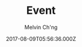 ---
title: Event
github: https://github.com/melvinchng/event-jekyll-theme
demo: https://event-jekyll-theme.github.io/
author: Melvin Ch'ng
ssg:
  - Jekyll
cms:
  - Markdown
date: 2017-08-09T05:56:36.000Z
description: Jekyll Theme package for your event
draft: true
publish_date: '2017-08-09T05:56:36Z'
update_date: '2018-05-29T02:43:16Z'
github_star: 124
github_fork: 187
---